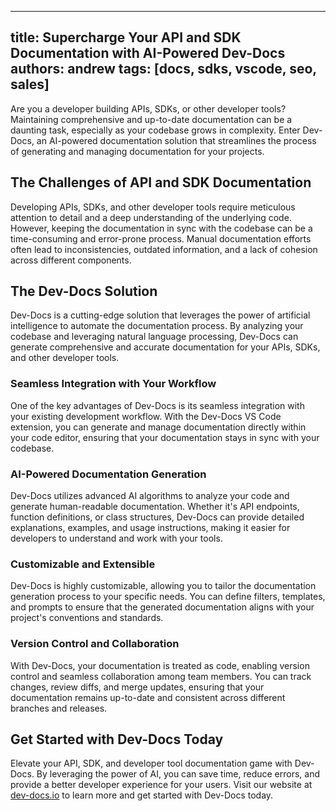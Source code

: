 
  
---
title: Supercharge Your API and SDK Documentation with AI-Powered Dev-Docs
authors: andrew
tags: [docs, sdks, vscode, seo, sales]
---

Are you a developer building APIs, SDKs, or other developer tools? Maintaining comprehensive and up-to-date documentation can be a daunting task, especially as your codebase grows in complexity. Enter Dev-Docs, an AI-powered documentation solution that streamlines the process of generating and managing documentation for your projects.

## The Challenges of API and SDK Documentation

Developing APIs, SDKs, and other developer tools require meticulous attention to detail and a deep understanding of the underlying code. However, keeping the documentation in sync with the codebase can be a time-consuming and error-prone process. Manual documentation efforts often lead to inconsistencies, outdated information, and a lack of cohesion across different components.

## The Dev-Docs Solution

Dev-Docs is a cutting-edge solution that leverages the power of artificial intelligence to automate the documentation process. By analyzing your codebase and leveraging natural language processing, Dev-Docs can generate comprehensive and accurate documentation for your APIs, SDKs, and other developer tools.

### Seamless Integration with Your Workflow

One of the key advantages of Dev-Docs is its seamless integration with your existing development workflow. With the Dev-Docs VS Code extension, you can generate and manage documentation directly within your code editor, ensuring that your documentation stays in sync with your codebase.

### AI-Powered Documentation Generation

Dev-Docs utilizes advanced AI algorithms to analyze your code and generate human-readable documentation. Whether it's API endpoints, function definitions, or class structures, Dev-Docs can provide detailed explanations, examples, and usage instructions, making it easier for developers to understand and work with your tools.

### Customizable and Extensible

Dev-Docs is highly customizable, allowing you to tailor the documentation generation process to your specific needs. You can define filters, templates, and prompts to ensure that the generated documentation aligns with your project's conventions and standards.

### Version Control and Collaboration

With Dev-Docs, your documentation is treated as code, enabling version control and seamless collaboration among team members. You can track changes, review diffs, and merge updates, ensuring that your documentation remains up-to-date and consistent across different branches and releases.

## Get Started with Dev-Docs Today

Elevate your API, SDK, and developer tool documentation game with Dev-Docs. By leveraging the power of AI, you can save time, reduce errors, and provide a better developer experience for your users. Visit our website at [dev-docs.io](https://dev-docs.io) to learn more and get started with Dev-Docs today.
  
  
